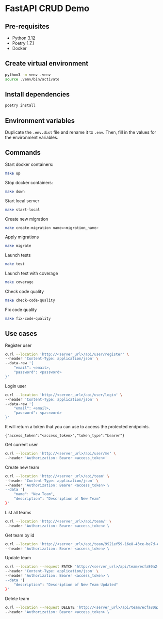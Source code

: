 # FastAPI CRUD Demo

## Pre-requisites

- Python 3.12
- Poetry 1.7.1
- Docker

## Create virtual environment

```bash
python3 -m venv .venv
source .venv/bin/activate
```

## Install dependencies

```bash
poetry install
```

## Environment variables

Duplicate the `.env.dist` file and rename it to `.env`. Then, fill in the values for the environment variables.

## Commands

Start docker containers:
```bash
make up
```

Stop docker containers:
```bash
make down
```

Start local server
```bash
make start-local
```

Create new migration
```bash
make create-migration name=<migration_name>
```

Apply migrations
```bash
make migrate
```

Launch tests
```bash
make test
```

Launch test with coverage
```bash
make coverage
```

Check code quality
```bash
make check-code-quality
```

Fix code quality
```bash
make fix-code-quality
```

## Use cases

Register user

```bash
curl --location 'http://<server_url>/api/user/register' \
--header 'Content-Type: application/json' \
--data-raw '{
    "email": <email>,
    "password": <password>
}'
```

Login user

```bash
curl --location 'http://<server_url>/api/user/login' \
--header 'Content-Type: application/json' \
--data-raw '{
    "email": <email>,
    "password": <password>
}'
```

It will return a token that you can use to access the protected endpoints.
```
{"access_token":"<access_token>","token_type":"bearer"}
```

Get current user

```bash
curl --location 'http://<server_url>/api/user/me' \
--header 'Authorization: Bearer <access_token>'
```

Create new team

```bash
curl --location 'http://<server_url>/api/team' \
--header 'Content-Type: application/json' \
--header 'Authorization: Bearer <access_token> \
--data '{
    "name": "New Team",
    "description": "Description of New Team"
}'
```

List all teams

```bash
curl --location 'http://<server_url>/api/team/' \
--header 'Authorization: Bearer <access_token> \
```

Get team by id

```bash
curl --location 'http://<server_url>/api/team/9921ef59-16e8-43ce-be7d-d9d9a1ebe8fc' \
--header 'Authorization: Bearer <access_token> \
```

Update team

```bash
curl --location --request PATCH 'http://<server_url>/api/team/ecfa80a2-fa56-4503-a812-985d8a0069f9' \
--header 'Content-Type: application/json' \
--header 'Authorization: Bearer <access_token> \
--data '{
    "description": "Description of New Team Updated"
}'
```

Delete team

```bash
curl --location --request DELETE 'http://<server_url>/api/team/ecfa80a2-fa56-4503-a812-985d8a0069f9' \
--header 'Authorization: Bearer <access_token> \
```